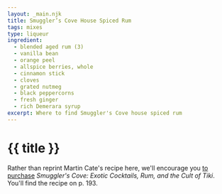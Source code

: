 ```yaml
---
layout: _main.njk
title: Smuggler’s Cove House Spiced Rum
tags: mixes
type: liqueur
ingredient:
  - blended aged rum (3)
  - vanilla bean
  - orange peel
  - allspice berries, whole
  - cinnamon stick
  - cloves
  - grated nutmeg
  - black peppercorns
  - fresh ginger
  - rich Demerara syrup
excerpt: Where to find Smuggler's Cove house spiced rum
---
```


<!-- markdownlint-disable MD025 -->
# {{ title }}
<!-- markdownlint-enable MD025 -->

<tiki-callout type="note">

  Rather than reprint Martin Cate's recipe here, we'll encourage you <a href="https://www.smugglerscovesf.com/store/smugglers-cove-exotic-cocktails-rum-and-the-cult-of-tiki-signed" target="_blank" rel="external noopener">to purchase</a> <cite>Smuggler's Cove&colon; Exotic Cocktails, Rum, and the Cult of Tiki</cite>. You'll find the recipe on p. 193.

</tiki-callout>

<div
  data-ingredient[0]="Blended aged rum [3]"
  data-ingredient[1]="Vanilla bean"
  data-ingredient[2]="Orange peel"
  data-ingredient[3]="Allspice berries, whole"
  data-ingredient[4]="Cinnamon stick"
  data-ingredient[5]="Cloves, whole"
  data-ingredient[6]="Nutmeg, grated"
  data-ingredient[7]="Peppercorns, black whole"
  data-ingredient[8]="Ginger, fresh"
  data-ingredient[9]="Rich Demerara syrup"
  data-pagefind-filter="
    Ingredient[data-ingredient[0]],
    Ingredient[data-ingredient[1]],
    Ingredient[data-ingredient[2]],
    Ingredient[data-ingredient[3]],
    Ingredient[data-ingredient[4]],
    Ingredient[data-ingredient[5]],
    Ingredient[data-ingredient[6]],
    Ingredient[data-ingredient[7]],
    Ingredient[data-ingredient[8]],
    Ingredient[data-ingredient[9]],
    Liquor[data-ingredient[0]],
    Pantry[data-ingredient[1]],
    Pantry[data-ingredient[2]],
    Pantry[data-ingredient[3]],
    Pantry[data-ingredient[4]],
    Pantry[data-ingredient[5]],
    Pantry[data-ingredient[6]],
    Pantry[data-ingredient[7]],
    Pantry[data-ingredient[8]],
    Syrup[data-ingredient[9]]
  "
>
</div>
